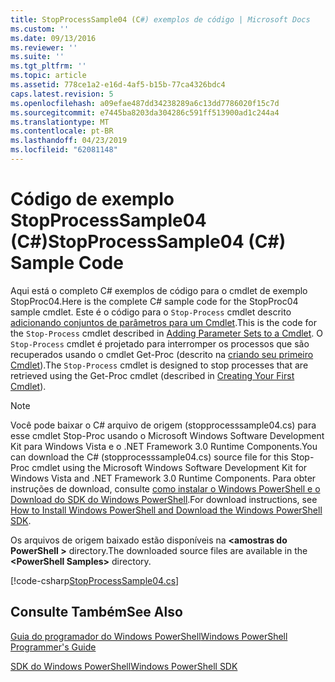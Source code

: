 ```yaml
---
title: StopProcessSample04 (C#) exemplos de código | Microsoft Docs
ms.custom: ''
ms.date: 09/13/2016
ms.reviewer: ''
ms.suite: ''
ms.tgt_pltfrm: ''
ms.topic: article
ms.assetid: 778ce1a2-e16d-4af5-b15b-77ca4326bdc4
caps.latest.revision: 5
ms.openlocfilehash: a09efae487dd34238289a6c13dd7786020f15c7d
ms.sourcegitcommit: e7445ba8203da304286c591ff513900ad1c244a4
ms.translationtype: MT
ms.contentlocale: pt-BR
ms.lasthandoff: 04/23/2019
ms.locfileid: "62081148"
---
```

# <a name="stopprocesssample04-c-sample-code"></a><span data-ttu-id="d8d33-102">Código de exemplo StopProcessSample04 (C#)</span><span class="sxs-lookup"><span data-stu-id="d8d33-102">StopProcessSample04 (C#) Sample Code</span></span>

<span data-ttu-id="d8d33-103">Aqui está o completo C# exemplos de código para o cmdlet de exemplo StopProc04.</span><span class="sxs-lookup"><span data-stu-id="d8d33-103">Here is the complete C# sample code for the StopProc04 sample cmdlet.</span></span> <span data-ttu-id="d8d33-104">Este é o código para o `Stop-Process` cmdlet descrito [adicionando conjuntos de parâmetros para um Cmdlet](../cmdlet/adding-parameter-sets-to-a-cmdlet.md).</span><span class="sxs-lookup"><span data-stu-id="d8d33-104">This is the code for the `Stop-Process` cmdlet described in [Adding Parameter Sets to a Cmdlet](../cmdlet/adding-parameter-sets-to-a-cmdlet.md).</span></span> <span data-ttu-id="d8d33-105">O `Stop-Process` cmdlet é projetado para interromper os processos que são recuperados usando o cmdlet Get-Proc (descrito na [criando seu primeiro Cmdlet](../cmdlet/creating-a-cmdlet-without-parameters.md)).</span><span class="sxs-lookup"><span data-stu-id="d8d33-105">The `Stop-Process` cmdlet is designed to stop processes that are retrieved using the Get-Proc cmdlet (described in [Creating Your First Cmdlet](../cmdlet/creating-a-cmdlet-without-parameters.md)).</span></span>

> [!NOTE]
> <span data-ttu-id="d8d33-106">Você pode baixar o C# arquivo de origem (stopprocesssample04.cs) para esse cmdlet Stop-Proc usando o Microsoft Windows Software Development Kit para Windows Vista e o .NET Framework 3.0 Runtime Components.</span><span class="sxs-lookup"><span data-stu-id="d8d33-106">You can download the C# (stopprocesssample04.cs) source file for this Stop-Proc cmdlet using the Microsoft Windows Software Development Kit for Windows Vista and .NET Framework 3.0 Runtime Components.</span></span> <span data-ttu-id="d8d33-107">Para obter instruções de download, consulte [como instalar o Windows PowerShell e o Download do SDK do Windows PowerShell](/powershell/developer/installing-the-windows-powershell-sdk).</span><span class="sxs-lookup"><span data-stu-id="d8d33-107">For download instructions, see [How to Install Windows PowerShell and Download the Windows PowerShell SDK](/powershell/developer/installing-the-windows-powershell-sdk).</span></span>
>
> <span data-ttu-id="d8d33-108">Os arquivos de origem baixado estão disponíveis na  **\<amostras do PowerShell >** directory.</span><span class="sxs-lookup"><span data-stu-id="d8d33-108">The downloaded source files are available in the **\<PowerShell Samples>** directory.</span></span>

[!code-csharp[StopProcessSample04.cs](../../powershell-sdk-samples/SDK-2.0/csharp/StopProcessSample04/StopProcessSample04.cs#L11-L435 "StopProcessSample04.cs")]

## <a name="see-also"></a><span data-ttu-id="d8d33-109">Consulte Também</span><span class="sxs-lookup"><span data-stu-id="d8d33-109">See Also</span></span>

[<span data-ttu-id="d8d33-110">Guia do programador do Windows PowerShell</span><span class="sxs-lookup"><span data-stu-id="d8d33-110">Windows PowerShell Programmer's Guide</span></span>](./windows-powershell-programmer-s-guide.md)

[<span data-ttu-id="d8d33-111">SDK do Windows PowerShell</span><span class="sxs-lookup"><span data-stu-id="d8d33-111">Windows PowerShell SDK</span></span>](../windows-powershell-reference.md)